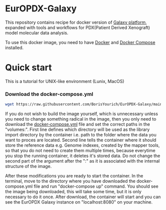 # EurOPDX-Galaxy
This repository contains recipe for docker version of [Galaxy platform](www.galaxyproject.org), expanded with tools and workflows for PDX(Patient Derived Xenograft) model molecular data analysis.

To use this docker image, you need to have [Docker](https://docs.docker.com/get-docker/) and [Docker Compose](https://docs.docker.com/compose/install/) installed.

# Quick start

This is a tutorial for UNIX-like environment (Lunix, MacOS)

### Download the docker-compose.yml
```bash
wget https://raw.githubusercontent.com/BorisYourich/EurOPDX-Galaxy/main/docker-compose.yml
```


If you do not wish to build the image yourself, which is unnecessary unless you need to change something radical in the image, then you only need to download the [docker-compose.yml](https://github.com/BorisYourich/EurOPDX-Galaxy/blob/main/docker-compose.yml) file and set the correct paths in the "volumes:". 
First line defines which directory will be used as the library import directory by the container i.e. path to the folder where the data you want to proces are located. Second line tells the container where it should store the reference data e.g. Genome indexes, created by the mapper tools, so that you do not need to create them multiple times, because everytime you stop the running container, it deletes it's stored data. Do not change the second part of the argument after the ":" as it is associated with the internal structure of the image.

After these modifications you are ready to start the container. In the terminal, move to the directory where you have downloaded the docker-compose.yml file and run "docker-compose up" command. You should see the image being downloaded, this will take some time, but it is only necessary to do it once. After download, the container will start and you can see the EurOPDX Galaxy instance on "localhost:8080" on your machine.
